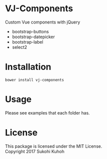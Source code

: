 # VJ-Components
Custom Vue components with jQuery

* bootstrap-buttons
* bootstrap-datepicker
* bootstrap-label
* select2

# Installation

`bower install vj-components`

# Usage

Please see examples that each folder has.

# License

This package is licensed under the MIT License.  
Copyright 2017 Sukohi Kuhoh